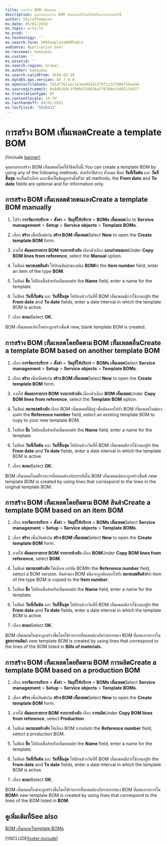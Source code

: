 ```yaml
---
title: การสร้าง BOM เท็มเพลต
description: คุณสามารถสร้าง BOM เท็มเพลตได้โดยใช้วิธีที่หลากหลายต่อไปนี้
author: ShylaThompson
ms.date: 05/01/2018
ms.topic: article
ms.prod: ''
ms.technology: ''
ms.search.form: SMATemplateBOMTable
audience: Application User
ms.reviewer: kamaybac
ms.custom: ''
ms.assetid: ''
ms.search.region: Global
ms.author: kamaybac
ms.search.validFrom: 2016-02-28
ms.dyn365.ops.version: AX 7.0.0
ms.openlocfilehash: 781df7611ec1e3ee9d3013f971232700df38ada0
ms.sourcegitcommit: 0e8db169c3f90bd750826af76709ef5d621fd377
ms.translationtype: HT
ms.contentlocale: th-TH
ms.lasthandoff: 04/01/2021
ms.locfileid: "5836313"
---
```

# <a name="create-a-template-bom"></a><span data-ttu-id="d808d-103">การสร้าง BOM เท็มเพลต</span><span class="sxs-lookup"><span data-stu-id="d808d-103">Create a template BOM</span></span>   

[!include [banner](../includes/banner.md)]


<span data-ttu-id="d808d-104">คุณสามารถสร้าง BOM เท็มเพลตโดยใช้วิธีต่อไปนี้ </span><span class="sxs-lookup"><span data-stu-id="d808d-104">You can create a template BOM by using any of the following methods.</span></span> <span data-ttu-id="d808d-105">สำหรับวิธีต่างๆ ทั้งหมด ฟิลด์ **วันที่เริ่มต้น** และ **วันที่สิ้นสุด** จะเป็นตัวเลือก และเพื่อเป็นข้อมูลเท่านั้น</span><span class="sxs-lookup"><span data-stu-id="d808d-105">For all methods, the **From date** and **To date** fields are optional and for information only.</span></span>

## <a name="create-a-template-bom-manually"></a><span data-ttu-id="d808d-106">การสร้าง BOM เท็มเพลตด้วยตนเอง</span><span class="sxs-lookup"><span data-stu-id="d808d-106">Create a template BOM manually</span></span>

1.  <span data-ttu-id="d808d-107">ไปยัง **การจัดการบริการ** \> **ตั้งค่า** \> **วัตถุที่ให้บริการ** \> **BOMs เท็มเพลต**</span><span class="sxs-lookup"><span data-stu-id="d808d-107">Go to **Service management** \> **Setup** \> **Service objects** \> **Template BOMs**.</span></span>

2.  <span data-ttu-id="d808d-108">เลือก **สร้าง** เพื่อเปิดฟอร์ม **สร้าง BOM เท็มเพลต**</span><span class="sxs-lookup"><span data-stu-id="d808d-108">Select **New** to open the **Create template BOM** form.</span></span>

3.  <span data-ttu-id="d808d-109">ภายใต้ **คัดลอกรายการ BOM จากการอ้างอิง** เลือกตัวเลือก **แบบกำหนดเอง**</span><span class="sxs-lookup"><span data-stu-id="d808d-109">Under **Copy BOM lines from reference**, select the **Manual** option.</span></span>

4.  <span data-ttu-id="d808d-110">ในฟิลด์ **หมายเลขสินค้า** ให้ป้อนสินค้าของชนิด **BOM**</span><span class="sxs-lookup"><span data-stu-id="d808d-110">In the **Item number** field, enter an item of the type **BOM**.</span></span>

5.  <span data-ttu-id="d808d-111">ในฟิลด์ **ชื่อ** ให้ป้อนชื่อสำหรับเท็มเพลต</span><span class="sxs-lookup"><span data-stu-id="d808d-111">In the **Name** field, enter a name for the template.</span></span>

6.  <span data-ttu-id="d808d-112">ในฟิลด์ **วันที่เริ่มต้น** และ **วันที่สิ้นสุด** ให้ป้อนช่วงวันที่ที่ BOM เท็มเพลตมีการใช้งานอยู่</span><span class="sxs-lookup"><span data-stu-id="d808d-112">In the **From date** and **To date** fields, enter a date interval in which the template BOM is active.</span></span>

7.  <span data-ttu-id="d808d-113">เลือก **ตกลง**</span><span class="sxs-lookup"><span data-stu-id="d808d-113">Select **OK**.</span></span>

<span data-ttu-id="d808d-114">BOM เท็มเพลตเปล่าใหม่จะถูกสร้างขึ้น</span><span class="sxs-lookup"><span data-stu-id="d808d-114">A new, blank template BOM is created.</span></span>

## <a name="create-a-template-bom-based-on-another-template-bom"></a><span data-ttu-id="d808d-115">การสร้าง BOM เท็มเพลตโดยยึดตาม BOM เท็มเพลตอื่น</span><span class="sxs-lookup"><span data-stu-id="d808d-115">Create a template BOM based on another template BOM</span></span>

1.  <span data-ttu-id="d808d-116">เลือก **การจัดการบริการ** \> **ตั้งค่า** \> **วัตถุที่ให้บริการ** \> **BOMs เท็มเพลต**</span><span class="sxs-lookup"><span data-stu-id="d808d-116">Select **Service management** \> **Setup** \> **Service objects** \> **Template BOMs**.</span></span>

2.  <span data-ttu-id="d808d-117">เลือก **สร้าง** เพื่อเปิดฟอร์ม **สร้าง BOM เท็มเพลต**</span><span class="sxs-lookup"><span data-stu-id="d808d-117">Select **New** to open the **Create template BOM** form.</span></span>

3.  <span data-ttu-id="d808d-118">ภายใต้ **คัดลอกรายการ BOM จากการอ้างอิง** เลือกตัวเลือก **BOM เท็มเพลต**</span><span class="sxs-lookup"><span data-stu-id="d808d-118">Under **Copy BOM lines from reference**, select the **Template BOM** option.</span></span>

4.  <span data-ttu-id="d808d-119">ในฟิลด์ **หมายเลขอ้างอิง** เลือก BOM เท็มเพลตที่มีอยู่ เพื่อคัดลอกไปยัง BOM เท็มเพลตใหม่ของคุณ</span><span class="sxs-lookup"><span data-stu-id="d808d-119">In the **Reference number** field, select an existing template BOM to copy to your new template BOM.</span></span>

5.  <span data-ttu-id="d808d-120">ในฟิลด์ **ชื่อ** ให้ป้อนชื่อสำหรับเท็มเพลต</span><span class="sxs-lookup"><span data-stu-id="d808d-120">In the **Name** field, enter a name for the template.</span></span>

6.  <span data-ttu-id="d808d-121">ในฟิลด์ **วันที่เริ่มต้น** และ **วันที่สิ้นสุด** ให้ป้อนช่วงวันที่ที่ BOM เท็มเพลตมีการใช้งานอยู่</span><span class="sxs-lookup"><span data-stu-id="d808d-121">In the **From date** and **To date** fields, enter a date interval in which the template BOM is active.</span></span>

7.  <span data-ttu-id="d808d-122">เลือก **ตกลง**</span><span class="sxs-lookup"><span data-stu-id="d808d-122">Select **OK**.</span></span>

<span data-ttu-id="d808d-123">BOM เท็มเพลตใหม่ที่รายการที่สอดคล้องกับบรรทัดใน BOM เท็มเพลตเดิมจะถูกสร้างขึ้น</span><span class="sxs-lookup"><span data-stu-id="d808d-123">A new template BOM is created by using lines that correspond to the lines in the original template BOM.</span></span>

## <a name="create-a-template-bom-based-on-an-item-bom"></a><span data-ttu-id="d808d-124">การสร้าง BOM เท็มเพลตโดยยึดตาม BOM สินค้า</span><span class="sxs-lookup"><span data-stu-id="d808d-124">Create a template BOM based on an item BOM</span></span>

1.  <span data-ttu-id="d808d-125">เลือก **การจัดการบริการ** \> **ตั้งค่า** \> **วัตถุที่ให้บริการ** \> **BOMs เท็มเพลต**</span><span class="sxs-lookup"><span data-stu-id="d808d-125">Select **Service management** \> **Setup** \> **Service objects** \> **Template BOMs**.</span></span>

2.  <span data-ttu-id="d808d-126">เลือก **สร้าง** เพื่อเปิดฟอร์ม **สร้าง BOM เท็มเพลต**</span><span class="sxs-lookup"><span data-stu-id="d808d-126">Select **New** to open the **Create template BOM** form.</span></span>

3.  <span data-ttu-id="d808d-127">ภายใต้ **คัดลอกรายการ BOM จากการอ้างอิง** เลือก **BOM**</span><span class="sxs-lookup"><span data-stu-id="d808d-127">Under **Copy BOM lines from reference**, select **BOM**.</span></span>

4.  <span data-ttu-id="d808d-128">ในฟิลด์ **หมายเลขอ้างอิง** ให้เลือกเวอร์ชัน BOM</span><span class="sxs-lookup"><span data-stu-id="d808d-128">In the **Reference number** field, select a BOM version.</span></span> <span data-ttu-id="d808d-129">สินค้าของ BOM ชนิดจะถูกคัดลอกไปยัง **หมายเลขสินค้า**</span><span class="sxs-lookup"><span data-stu-id="d808d-129">An item of the type BOM is copied to the **Item number**.</span></span>

5.  <span data-ttu-id="d808d-130">ในฟิลด์ **ชื่อ** ให้ป้อนชื่อสำหรับเท็มเพลต</span><span class="sxs-lookup"><span data-stu-id="d808d-130">In the **Name** field, enter a name for the template.</span></span>

6.  <span data-ttu-id="d808d-131">ในฟิลด์ **วันที่เริ่มต้น** และ **วันที่สิ้นสุด** ให้ป้อนช่วงวันที่ที่ BOM เท็มเพลตมีการใช้งานอยู่</span><span class="sxs-lookup"><span data-stu-id="d808d-131">In the **From date** and **To date** fields, enter a date interval in which the template BOM is active.</span></span>

7.  <span data-ttu-id="d808d-132">เลือก **ตกลง**</span><span class="sxs-lookup"><span data-stu-id="d808d-132">Select **OK**.</span></span>

<span data-ttu-id="d808d-133">BOM เท็มเพลตใหม่จะถูกสร้างขึ้นโดยใช้รายการที่สอดคล้องกับรายการของ BOM ที่แสดงรายการใน **สูตรการผลิต**</span><span class="sxs-lookup"><span data-stu-id="d808d-133">A new template BOM is created by using lines that correspond to the lines of the BOM listed in **Bills of materials**.</span></span>

## <a name="create-a-template-bom-based-on-a-production-bom"></a><span data-ttu-id="d808d-134">การสร้าง BOM เท็มเพลตโดยยึดตาม BOM การผลิต</span><span class="sxs-lookup"><span data-stu-id="d808d-134">Create a template BOM based on a production BOM</span></span>

1.  <span data-ttu-id="d808d-135">เลือก **การจัดการบริการ** \> **ตั้งค่า** \> **วัตถุที่ให้บริการ** \> **BOMs เท็มเพลต**</span><span class="sxs-lookup"><span data-stu-id="d808d-135">Select **Service management** \> **Setup** \> **Service objects** \> **Template BOMs**.</span></span>

2.  <span data-ttu-id="d808d-136">เลือก **สร้าง** เพื่อเปิดฟอร์ม **สร้าง BOM เท็มเพลต**</span><span class="sxs-lookup"><span data-stu-id="d808d-136">Select **New** to open the **Create template BOM** form.</span></span>

3.  <span data-ttu-id="d808d-137">ภายใต้ **คัดลอกรายการ BOM จากการอ้างอิง** เลือก **การผลิต**</span><span class="sxs-lookup"><span data-stu-id="d808d-137">Under **Copy BOM lines from reference**, select **Production**.</span></span>

4.  <span data-ttu-id="d808d-138">ในฟิลด์ **หมายเลขอ้างอิง** ให้เลือก BOM การผลิต</span><span class="sxs-lookup"><span data-stu-id="d808d-138">In the **Reference number** field, select a production BOM.</span></span>

5.  <span data-ttu-id="d808d-139">ในฟิลด์ **ชื่อ** ให้ป้อนชื่อสำหรับเท็มเพลต</span><span class="sxs-lookup"><span data-stu-id="d808d-139">In the **Name** field, enter a name for the template.</span></span>

6.  <span data-ttu-id="d808d-140">ในฟิลด์ **วันที่เริ่มต้น** และ **วันที่สิ้นสุด** ให้ป้อนช่วงวันที่ที่ BOM เท็มเพลตมีการใช้งานอยู่</span><span class="sxs-lookup"><span data-stu-id="d808d-140">In the **From date** and **To date** fields, enter a date interval in which the template BOM is active.</span></span>

7.  <span data-ttu-id="d808d-141">เลือก **ตกลง**</span><span class="sxs-lookup"><span data-stu-id="d808d-141">Select **OK**.</span></span>

<span data-ttu-id="d808d-142">BOM เท็มเพลตใหม่จะถูกสร้างขึ้นโดยใช้รายการที่สอดคล้องกับรายการของ BOM ที่แสดงรายการใน **BOM**</span><span class="sxs-lookup"><span data-stu-id="d808d-142">A new template BOM is created by using lines that correspond to the lines of the BOM listed in **BOM**.</span></span>

## <a name="see-also"></a><span data-ttu-id="d808d-143">ดูเพิ่มเติมที่</span><span class="sxs-lookup"><span data-stu-id="d808d-143">See also</span></span>

[<span data-ttu-id="d808d-144">BOM เท็มเพลต</span><span class="sxs-lookup"><span data-stu-id="d808d-144">Template BOMs</span></span>](template-boms.md)

  




[!INCLUDE[footer-include](../../includes/footer-banner.md)]
